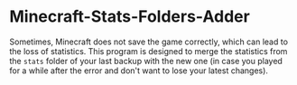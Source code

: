 # Minecraft-Stats-Folders-Adder
Sometimes, Minecraft does not save the game correctly, which can lead to the loss of statistics. This program is designed to merge the statistics from the `stats` folder of your last backup with the new one (in case you played for a while after the error and don't want to lose your latest changes).
